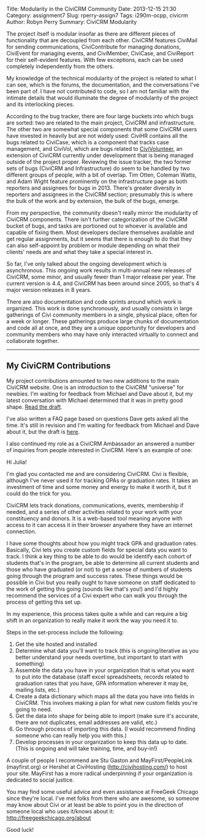 Title: Modularity in the CiviCRM Community
Date: 2013-12-15 21:30 
Category: assignment7
Slug: rperry-assign7
Tags: i290m-ocpp, civicrm 
Author: Robyn Perry 
Summary: CiviCRM Modularity


The project itself is modular insofar as there are different pieces of functionality that are decoupled from each other. CiviCRM features CiviMail for sending communications, CiviContribute for managing donations, CiviEvent for managing events, and CiviMember, CiviCase, and CiviReport for their self-evident features. With few exceptions, each can be used completely independently from the others. 

My knowledge of the technical modularity of the project is related to what I can see, which is the forums, the documentation, and the conversations I've been part of. I have not contributed to code, so I am not familiar with the intimate details that would illuminate the degree of modularity of the project and its interlocking pieces. 

According to the bug tracker, there are four large buckets into which bugs are sorted: two are related to the main project, CiviCRM and infrastructure. The other two are somewhat special components that some CiviCRM users have invested in heavily but are not widely used: CiviHR contains all the bugs related to CiviCase, which is a component that tracks case management, and CiviVol, which are bugs related to [CiviVolunteer](http://civivolunteer.org/), an extension of CiviCRM currently under development that is being managed outside of the project proper. Reviewing the issue tracker, the two former sets of bugs (CiviCRM and Infrastructure) do seem to be handled by two different groups of people, with a bit of overlap. Tim Otten, Coleman Watts, and Adam Wight feature prominently on the infrastructure page as both reporters and assignees for bugs in 2013. There's greater diversity in reporters and assignees in the CiviCRM section; presumably this is where the bulk of the work and by extension, the bulk of the bugs, emerge.  

From my perspective, the community doesn't really mirror the modularity of CiviCRM components. There isn't further categorization of the CiviCRM bucket of bugs, and tasks are portioned out to whoever is available and capable of fixing them. Most developers declare themselves available and get regular assignments, but it seems that there is enough to do that they can also self-appoint by problem or module depending on what their clients' needs are and what they take a special interest in. 

So far, I've only talked about the ongoing development which is asynchronous. This ongoing work results in multi-annual new releases of CiviCRM, some minor, and usually fewer than 1 major release per year. The current version is 4.4, and CiviCRM has been around since 2005, so that's 4 major version releases in 8 years. 

There are also documentation and code sprints around which work is organized. This work is done synchronously, and usually consists in large gatherings of Civi community members in a single, physical place, often for a week or longer. These gatherings produce large chunks of documentation and code all at once, and they are a unique opportunity for developers and community members who may have only interacted virtually to connect and collaborate together.  
______________


My CiviCRM Contributions
------------------------
My project contributions amounted to two new additions to the main CiviCRM website. One is an introduction to the CiviCRM "universe" for newbies. I'm waiting for feedback from Michael and Dave about it, but my latest conversation with Michael determined that it was in pretty good shape. [Read the draft](https://docs.google.com/spreadsheet/ccc?key=0AjpFNt0c8qlVdFlXc2xPWFBRY0RFQ0FhSkY5eUlYNnc&usp=sharing).   

I've also written a FAQ page based on questions Dave gets asked all the time. It's still in revision and I'm waiting for feedback from Michael and Dave about it, but the draft is [here](https://docs.google.com/spreadsheet/ccc?key=0AjpFNt0c8qlVdG95dUdicXkyOUp5M0pLMXVXR1pGN1E&usp=sharing).

I also continued my role as a CiviCRM Ambassador an answered a number of inquiries from people interested in CiviCRM. Here's an example of one: 

Hi Julia! 

I'm glad you contacted me and are considering CiviCRM. Civi is flexible, although I've never used it for tracking GPAs or graduation rates. It takes an investment of time and some money and energy to make it worth it, but it could do the trick for you. 

CiviCRM lets track donations, communications, events, membership if needed, and a series of other activities related to your work with your constituency and donors. It is a web-based tool meaning anyone with access to it can access it in their browser anywhere they have an internet connection.

I have some thoughts about how you might track GPA and graduation rates. Basically, Civi lets you create custom fields for special data you want to track. I think a key thing to be able to do would be identify each cohort of students that's in the program, be able to determine all current students and those who have graduated (or not) to get a sense of numbers of students going through the program and success rates. These things would be possible in Civi but you really ought to have someone on staff dedicated to the work of getting this going (sounds like that's you!) and I'd highly recommend the services of a Civi expert who can walk you through the process of getting this set up. 

In my experience, this process takes quite a while and can require a big shift in an organization to really make it work the way you need it to. 

Steps in the set-process include the following: 

1. Get the site hosted and installed
2. Determine what data you'll want to track (this is ongoing/iterative as you better understand your needs overtime, but important to start with something)
3. Assemble the data you have in your organization that is what you want to put into the database (staff excel spreadsheets, records related to graduation rates that you have, GPA information wherever it may be, mailing lists, etc.)
4. Create a data dictionary which maps all the data you have into fields in CiviCRM. This involves making a plan for what new custom fields you're going to need. 
5. Get the data into shape for being able to import (make sure it's accurate, there are not duplicates, email addresses are valid, etc.)
6. Go through process of importing this data. (I would recommend finding someone who can really help you with this.) 
7. Develop processes in your organization to keep this data up to date. (This is ongoing and will take training, time, and buy-in!) 

A couple of people I recommend are Stu Gaston and MayFirst/PeopleLink (mayfirst.org) or Hershel at CiviHosting (http://civihosting.com/) to host your site. MayFirst has a more radical underpinning if your organization is dedicated to social justice. 

You may find some useful advice and even assistance at FreeGeek Chicago since they're local. I've met folks from there who are awesome, so someone may know about Civi or at least be able to point you in the direction of someone local who uses it/knows about it: http://freegeekchicago.org/about 

Good luck! 